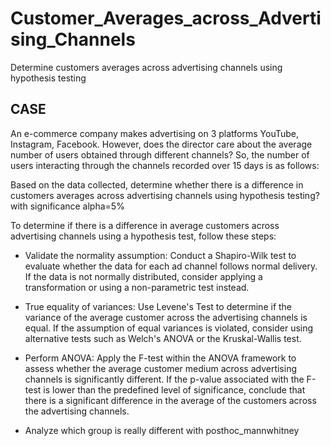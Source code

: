 # Customer_Averages_across_Advertising_Channels
Determine customers averages across advertising channels using hypothesis testing

## CASE 
An e-commerce company makes advertising on 3 platforms YouTube, Instagram, Facebook. However, does the director care about the average number of users obtained through different channels? So, the number of users interacting through the channels recorded over 15 days is as follows:

Based on the data collected, determine whether there is a difference in customers averages across advertising channels using hypothesis testing? with significance alpha=5%

To determine if there is a difference in average customers across advertising channels using a hypothesis test, follow these steps:

* Validate the normality assumption: Conduct a Shapiro-Wilk test to evaluate whether the data for each ad channel follows normal delivery. If the data is not normally distributed, consider applying a transformation or using a non-parametric test instead.

* True equality of variances: Use Levene's Test to determine if the variance of the average customer across the advertising channels is equal. If the assumption of equal variances is violated, consider using alternative tests such as Welch's ANOVA or the Kruskal-Wallis test.

* Perform ANOVA: Apply the F-test within the ANOVA framework to assess whether the average customer medium across advertising channels is significantly different. If the p-value associated with the F-test is lower than the predefined level of significance, conclude that there is a significant difference in the average of the customers across the advertising channels.

* Analyze which group is really different with posthoc_mannwhitney
